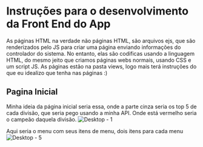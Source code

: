 # Instruções para o desenvolvimento da Front End do App

As páginas HTML na verdade não páginas HTML, são arquivos ejs, que são renderizados pelo JS para criar uma página enviando informações do controlador do sistema.
No entanto, elas são codificas usando a linguagem HTML, do mesmo jeito que criamos páginas webs normais, usando CSS e um script JS.
As páginas estão na pasta views, logo mais terá instruções do que eu idealizo que tenha nas páginas
:)

## Pagina Inicial

Minha ideia da página inicial seria essa, onde a parte cinza seria os top 5 de cada divisão, que seria pego usando a minha API. Onde está vermelho seria 
o campeão daquela divisão.
![Desktop - 1](https://user-images.githubusercontent.com/34627836/183322352-ec34d640-0427-479b-84bc-fe6eb08f7f15.png)


Aqui seria o menu com seus itens de menu, dois itens para cada menu
![Desktop - 5](https://user-images.githubusercontent.com/34627836/183322962-c1ad86c2-fc0a-40e0-ac29-627920b34f94.png)
